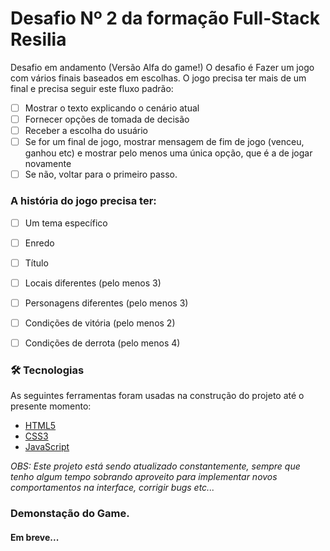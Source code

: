 # Desafio Nº 2 da formação Full-Stack Resilia

Desafio em andamento (Versão Alfa do game!)
O desafio é Fazer um jogo com vários finais baseados em escolhas. O jogo precisa ter mais de um final e precisa seguir este fluxo padrão:

- [ ] Mostrar o texto explicando o cenário atual
- [ ] Fornecer opções de tomada de decisão
- [ ] Receber a escolha do usuário
- [ ] Se for um final de jogo, mostrar mensagem de fim de jogo (venceu, ganhou etc) e mostrar pelo      menos uma única opção, que é a de jogar novamente
- [ ] Se não, voltar para o primeiro passo.

### A história do jogo precisa ter:

- [ ] Um tema específico
- [ ] Enredo
- [ ] Título
- [ ] Locais diferentes (pelo menos 3)
- [ ] Personagens diferentes (pelo menos 3)
- [ ] Condições de vitória (pelo menos 2)
- [ ] Condições de derrota (pelo menos 4)


### 🛠 Tecnologias

As seguintes ferramentas foram usadas na construção do projeto até o presente momento:

- [HTML5](https://developer.mozilla.org/pt-BR/docs/Web/HTML/HTML5)
- [CSS3](https://developer.mozilla.org/pt-BR/docs/Web/CSS)
- [JavaScript](https://developer.mozilla.org/pt-BR/docs/Web/JavaScript)


_OBS: Este projeto está sendo atualizado constantemente, sempre que tenho algum tempo sobrando aproveito para
implementar novos comportamentos na interface, corrigir bugs etc..._

### Demonstação do Game.

#### Em breve...
